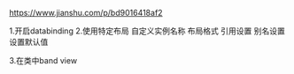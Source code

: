 
https://www.jianshu.com/p/bd9016418af2

1.开启databinding
2.使用特定布局
自定义实例名称
布局格式
引用设置
别名设置
设置默认值

3.在类中band view

